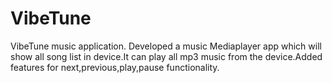 # VibeTune
VibeTune music application. 
Developed a music Mediaplayer app which will show all song list in device.It can play all mp3 music from the device.Added features for next,previous,play,pause functionality.

